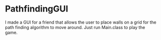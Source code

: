 # PathfindingGUI
I made a GUI for a friend that allows the user to place walls on a grid for the path finding algorithm to move around.  Just run Main.class to play the game.
